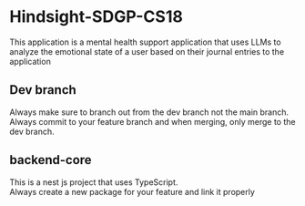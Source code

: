 # Hindsight-SDGP-CS18
This application is a mental health support application that uses LLMs to analyze the emotional state of a user based on their journal entries to the application

## Dev branch
Always make sure to branch out from the dev branch not the main branch.  
Always commit to your feature branch and when merging, only merge to the dev branch.

## backend-core
This is a nest js project that uses TypeScript.  
Always create a new package for your feature and link it properly
